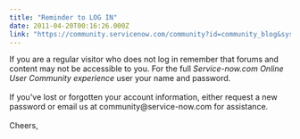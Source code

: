 ```yaml
---
title: "Reminder to LOG IN"
date: 2011-04-20T00:16:26.000Z
link: "https://community.servicenow.com/community?id=community_blog&sys_id=2f9c2225dbd0dbc01dcaf3231f961926"
---
```

<p>If you are a regular visitor who does not log in remember that forums and content may not be accessible to you. For the full <i>Service-now.com Online User Community experience</i> user your name and password. <br /><br />If you've lost or forgotten your account information, either request a new password or email us at community@service-now.com for assistance.<br /><br />Cheers,</p>